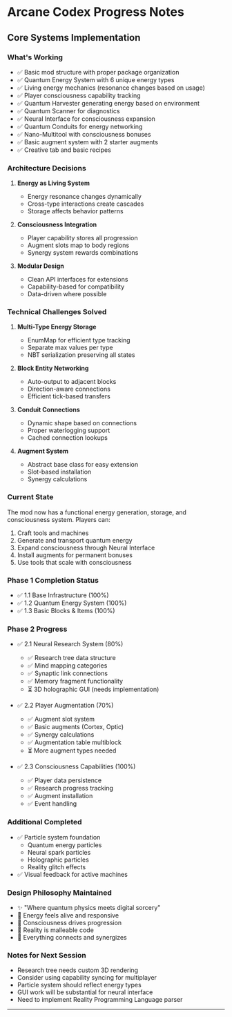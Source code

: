 # Arcane Codex Progress Notes

## Core Systems Implementation

### What's Working
- ✅ Basic mod structure with proper package organization
- ✅ Quantum Energy System with 6 unique energy types
- ✅ Living energy mechanics (resonance changes based on usage)
- ✅ Player consciousness capability tracking
- ✅ Quantum Harvester generating energy based on environment
- ✅ Quantum Scanner for diagnostics
- ✅ Neural Interface for consciousness expansion
- ✅ Quantum Conduits for energy networking
- ✅ Nano-Multitool with consciousness bonuses
- ✅ Basic augment system with 2 starter augments
- ✅ Creative tab and basic recipes

### Architecture Decisions

1. **Energy as Living System**
   - Energy resonance changes dynamically
   - Cross-type interactions create cascades
   - Storage affects behavior patterns

2. **Consciousness Integration**
   - Player capability stores all progression
   - Augment slots map to body regions
   - Synergy system rewards combinations

3. **Modular Design**
   - Clean API interfaces for extensions
   - Capability-based for compatibility
   - Data-driven where possible

### Technical Challenges Solved

1. **Multi-Type Energy Storage**
   - EnumMap for efficient type tracking
   - Separate max values per type
   - NBT serialization preserving all states

2. **Block Entity Networking**
   - Auto-output to adjacent blocks
   - Direction-aware connections
   - Efficient tick-based transfers

3. **Conduit Connections**
   - Dynamic shape based on connections
   - Proper waterlogging support
   - Cached connection lookups

4. **Augment System**
   - Abstract base class for easy extension
   - Slot-based installation
   - Synergy calculations

### Current State
The mod now has a functional energy generation, storage, and consciousness system. Players can:
1. Craft tools and machines
2. Generate and transport quantum energy
3. Expand consciousness through Neural Interface
4. Install augments for permanent bonuses
5. Use tools that scale with consciousness

### Phase 1 Completion Status
- ✅ 1.1 Base Infrastructure (100%)
- ✅ 1.2 Quantum Energy System (100%)
- ✅ 1.3 Basic Blocks & Items (100%)

### Phase 2 Progress
- ✅ 2.1 Neural Research System (80%)
  - ✅ Research tree data structure
  - ✅ Mind mapping categories
  - ✅ Synaptic link connections
  - ✅ Memory fragment functionality
  - ⏳ 3D holographic GUI (needs implementation)

- ✅ 2.2 Player Augmentation (70%)
  - ✅ Augment slot system
  - ✅ Basic augments (Cortex, Optic)
  - ✅ Synergy calculations
  - ✅ Augmentation table multiblock
  - ⏳ More augment types needed

- ✅ 2.3 Consciousness Capabilities (100%)
  - ✅ Player data persistence
  - ✅ Research progress tracking
  - ✅ Augment installation
  - ✅ Event handling

### Additional Completed
- ✅ Particle system foundation
  - Quantum energy particles
  - Neural spark particles
  - Holographic particles
  - Reality glitch effects
- ✅ Visual feedback for active machines

### Design Philosophy Maintained
- ✨ "Where quantum physics meets digital sorcery"
- 🔮 Energy feels alive and responsive
- 🧠 Consciousness drives progression
- 🌌 Reality is malleable code
- 🔗 Everything connects and synergizes

### Notes for Next Session
- Research tree needs custom 3D rendering
- Consider using capability syncing for multiplayer
- Particle system should reflect energy types
- GUI work will be substantial for neural interface
- Need to implement Reality Programming Language parser

---